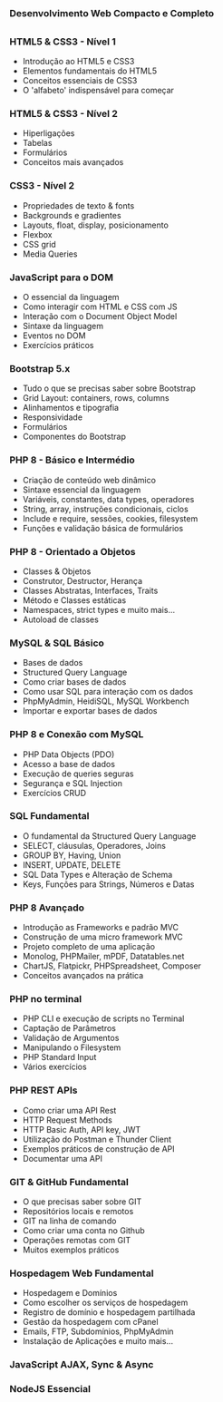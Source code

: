 ##
### Desenvolvimento Web Compacto e Completo
##



### HTML5 & CSS3 - Nível 1

- Introdução ao HTML5 e CSS3
- Elementos fundamentais do HTML5
- Conceitos essenciais de CSS3
- O 'alfabeto' indispensável para começar

### HTML5 & CSS3 - Nível 2

- Hiperligações
- Tabelas
- Formulários
- Conceitos mais avançados

### CSS3 - Nível 2

- Propriedades de texto & fonts
- Backgrounds e gradientes
- Layouts, float, display, posicionamento
- Flexbox
- CSS grid
- Media Queries

### JavaScript para o DOM

- O essencial da linguagem
- Como interagir com HTML e CSS com JS
- Interação com o Document Object Model
- Sintaxe da linguagem
- Eventos no DOM
- Exercícios práticos

### Bootstrap 5.x

- Tudo o que se precisas saber sobre Bootstrap
- Grid Layout: containers, rows, columns
- Alinhamentos e tipografia
- Responsividade
- Formulários
- Componentes do Bootstrap

### PHP 8 - Básico e Intermédio

- Criação de conteúdo web dinâmico
- Sintaxe essencial da linguagem
- Variáveis, constantes, data types, operadores
- String, array, instruções condicionais, ciclos
- Include e require, sessões, cookies, filesystem
- Funções e validação básica de formulários

### PHP 8 - Orientado a Objetos

- Classes & Objetos
- Construtor, Destructor, Herança
- Classes Abstratas, Interfaces, Traits
- Método e Classes estáticas
- Namespaces, strict types e muito mais...
- Autoload de classes

### MySQL & SQL Básico

- Bases de dados
- Structured Query Language
- Como criar bases de dados
- Como usar SQL para interação com os dados
- PhpMyAdmin, HeidiSQL, MySQL Workbench
- Importar e exportar bases de dados

### PHP 8 e Conexão com MySQL

- PHP Data Objects (PDO)
- Acesso a base de dados
- Execução de queries seguras
- Segurança e SQL Injection
- Exercícios CRUD

### SQL Fundamental

- O fundamental da Structured Query Language
- SELECT, cláusulas, Operadores, Joins
- GROUP BY, Having, Union
- INSERT, UPDATE, DELETE
- SQL Data Types e Alteração de Schema
- Keys, Funções para Strings, Números e Datas

### PHP 8 Avançado

- Introdução as Frameworks e padrão MVC
- Construção de uma micro framework MVC
- Projeto completo de uma aplicação
- Monolog, PHPMailer, mPDF, Datatables.net
- ChartJS, Flatpickr, PHPSpreadsheet, Composer
- Conceitos avançados na prática

### PHP no terminal

- PHP CLI e execução de scripts no Terminal
- Captação de Parâmetros
- Validação de Argumentos
- Manipulando o Filesystem
- PHP Standard Input
- Vários exercícios

### PHP REST APIs

- Como criar uma API Rest
- HTTP Request Methods
- HTTP Basic Auth, API key, JWT
- Utilização do Postman e Thunder Client
- Exemplos práticos de construção de API
- Documentar uma API

### GIT & GitHub Fundamental

- O que precisas saber sobre GIT
- Repositórios locais e remotos
- GIT na linha de comando
- Como criar uma conta no Github
- Operações remotas com GIT
- Muitos exemplos práticos

### Hospedagem Web Fundamental

- Hospedagem e Domínios
- Como escolher os serviços de hospedagem
- Registro de domínio e hospedagem partilhada
- Gestão da hospedagem com cPanel
- Emails, FTP, Subdomínios, PhpMyAdmin
- Instalação de Aplicações e muito mais...


### JavaScript AJAX, Sync & Async

### NodeJS Essencial

